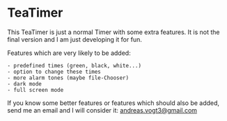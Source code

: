 # TeaTimer
This TeaTimer is just a normal Timer with some extra features.
It is not the final version and I am just developing it for fun.

Features which are very likely to be added:

    - predefined times (green, black, white...)
    - option to change these times
    - more alarm tones (maybe file-Chooser)
    - dark mode
    - full screen mode

If you know some better features or features which should also be added,
send me an email and I will consider it: andreas.vogt3@gmail.com

